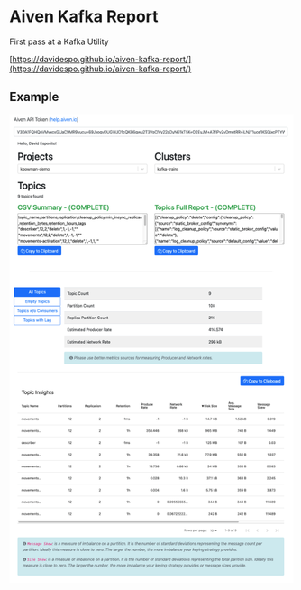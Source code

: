 # Aiven Kafka Report

First pass at a Kafka Utility

[https://davidespo.github.io/aiven-kafka-report/](https://davidespo.github.io/aiven-kafka-report/)

## Example

![](demo.png)
